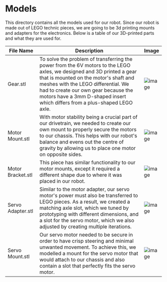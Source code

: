 Models
====

This directory contains all the models used for our robot. Since our robot is made out of LEGO technic pieces, we are going to be 3d printing mounts and adapters for the electronics. Below is a table of our 3D-printed parts and what they are used for.

| File Name | Description | Image |
| ----------- | ----------- | ----------- |
| Gear.stl | To solve the problem of transferring the power from the 6V motors to the LEGO axles, we designed and 3D printed a gear that is mounted on the motor's shaft and meshes with the LEGO differential. We had to create our own gear because the motors have a 3mm D-shaped insert which differs from a plus-shaped LEGO axle. | ![image](https://github.com/VedantGithub123/WRO-2023-FE/assets/112735969/b24ff467-16ee-464c-808a-fc4729bf5bb2) |
| Motor Mount.stl | With motor stability being a crucial part of our drivetrain, we needed to create our own mount to properly secure the motors to our chassis. This helps with our robot's balance and evens out the centre of gravity by allowing us to place one motor on opposite sides. | ![image](https://github.com/VedantGithub123/WRO-2023-FE/assets/112735969/f2a4fbcc-b22b-4d59-9db8-cb8769b7a790) |
| Motor Bracket.stl | This piece has similar functionality to our motor mounts, except it required a different shape due to where it was placed in our robot. | ![image](https://github.com/VedantGithub123/WRO-2023-FE/assets/112735969/f741008c-79c1-4838-af11-8945955d5e95) |
| Servo Adapter.stl | Similar to the motor adapter, our servo motor's power must also be transferred to LEGO pieces. As a result, we created a matching axle slot, which we tuned by prototyping with different dimensions, and a slot for the servo motor, which we also adjusted by creating multiple iterations. | ![image](https://github.com/VedantGithub123/WRO-2023-FE/assets/112735969/78c2afea-d15d-46d4-89fd-f4324e31320f) |
| Servo Mount.stl | Our servo motor needed to be secure in order to have crisp steering and minimal unwanted movement. To achieve this, we modelled a mount for the servo motor that would attach to our chassis and also contain a slot that perfectly fits the servo motor. | ![image](https://github.com/VedantGithub123/WRO-2023-FE/assets/112735969/f23be82d-2398-494a-b607-a47742281a4d) |
